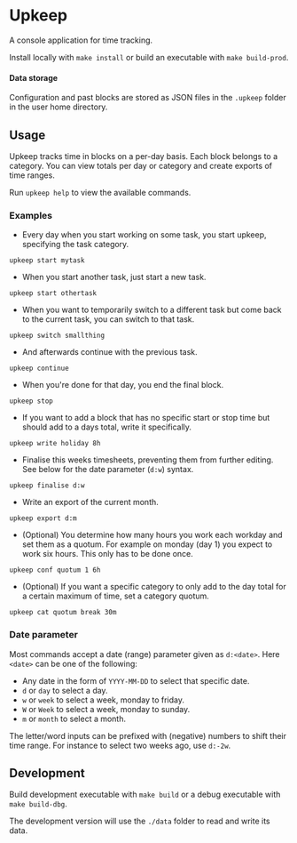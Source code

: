 # Upkeep

A console application for time tracking.

Install locally with `make install` or build an executable with `make build-prod`.

#### Data storage

Configuration and past blocks are stored as JSON files in the `.upkeep` folder in the user home directory.

## Usage

Upkeep tracks time in blocks on a per-day basis. Each block belongs to a category. You can view totals per day or category and create exports of time ranges.

Run `upkeep help` to view the available commands.

### Examples

- Every day when you start working on some task, you start upkeep, specifying the task category.

```upkeep start mytask```

- When you start another task, just start a new task.

```upkeep start othertask```

- When you want to temporarily switch to a different task but come back to the current task, you can switch to that task.

```upkeep switch smallthing```

- And afterwards continue with the previous task.

```upkeep continue```

- When you're done for that day, you end the final block.

```upkeep stop```

- If you want to add a block that has no specific start or stop time but should add to a days total, write it specifically.

```upkeep write holiday 8h```

- Finalise this weeks timesheets, preventing them from further editing. See below for the date parameter (`d:w`) syntax.

```upkeep finalise d:w```

- Write an export of the current month.

```upkeep export d:m```

- (Optional) You determine how many hours you work each workday and set them as a quotum. For example on monday (day 1) you expect to work six hours. This only has to be done once.

```upkeep conf quotum 1 6h```

- (Optional) If you want a specific category to only add to the day total for a certain maximum of time, set a category quotum.

```upkeep cat quotum break 30m```

### Date parameter

Most commands accept a date (range) parameter given as `d:<date>`.
Here `<date>` can be one of the following:
- Any date in the form of `YYYY-MM-DD` to select that specific date.
- `d` or `day` to select a day.
- `w` or `week` to select a week, monday to friday.
- `W` or `Week` to select a week, monday to sunday.
- `m` or `month` to select a month.

The letter/word inputs can be prefixed with (negative) numbers to shift their time range. For instance to select two weeks ago, use `d:-2w`.

## Development

Build development executable with `make build` or a debug executable with `make build-dbg`.

The development version will use the `./data` folder to read and write its data.